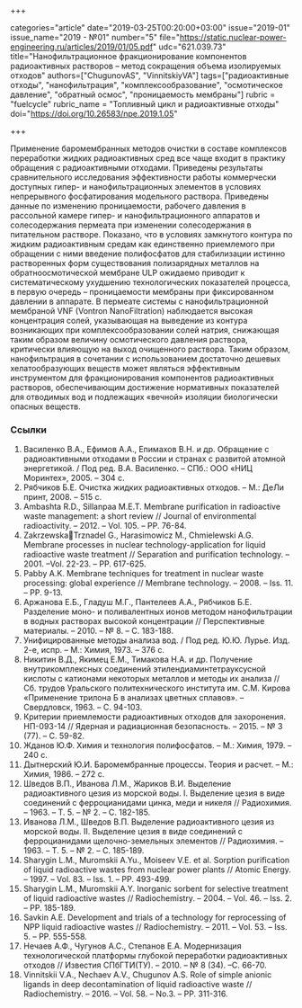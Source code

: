 +++

categories="article"
date="2019-03-25T00:20:00+03:00"
issue="2019-01"
issue_name="2019 - №01"
number="5"
file="https://static.nuclear-power-engineering.ru/articles/2019/01/05.pdf"
udc="621.039.73"
title="Нанофильтрационное фракционирование компонентов радиоактивных растворов – метод сокращения объема изолируемых отходов"
authors=["ChugunovAS", "VinnitskiyVA"]
tags=["радиоактивные отходы", "нанофильтрация", "комплексообразование", "осмотическое давление", "обратный осмос", "проницаемость мембраны"]
rubric = "fuelcycle"
rubric_name = "Топливный цикл и радиоактивные отходы"
doi="https://doi.org/10.26583/npe.2019.1.05"

+++

Применение баромембранных методов очистки в составе комплексов переработки жидких радиоактивных сред все чаще входит в практику обращения с радиоактивными отходами. Приведены результаты сравнительного исследования эффективности работы коммерчески доступных гипер- и нанофильтрационных элементов в условиях непрерывного фосфатирования модельного раствора. Приведены данные по изменению проницаемости, рабочего давления в рассольной камере гипер- и нанофильтрационного аппаратов и солесодержания пермеата при изменении солесодержания в питательном растворе. Показано, что в условиях замкнутого контура по жидким радиоактивным средам как единственно приемлемого при обращении с ними введение полифосфатов для стабилизации истинно растворенных форм существования полизарядных металлов на обратноосмотической мембране ULP ожидаемо приводит к систематическому ухудшению технологических показателей процесса, в первую очередь – проницаемости мембраны при фиксированном давлении в аппарате. В пермеате системы с нанофильтрационной мембраной VNF (Vontron NanoFiltration) наблюдается высокая концентрация солей, указывающая на выведение из контура возникающих при комплексообразовании солей натрия, снижающая таким образом величину осмотического давления раствора, критически влияющую на выход очищенного раствора. Таким образом, нанофильтрация в сочетании с использованием достаточно дешевых хелатообразующих веществ может являться эффективным инструментом для фракционирования компонентов радиоактивных растворов, обеспечивающим достижение нормативных показателей для отводимых вод и подлежащих «вечной» изоляции биологически опасных веществ.

### Ссылки

1. Василенко В.А., Ефимов А.А., Епимахов В.Н. и др. Обращение с радиоактивными отходами в России и странах с развитой атомной энергетикой. / Под ред. В.А. Василенко. – СПб.: ООО «НИЦ Моринтех», 2005. – 304 с.
2. Рябчиков Б.Е. Очистка жидких радиоактивных отходов. – М.: ДеЛи принт, 2008. – 515 с.
3. Ambashta R.D., Sillanpaa M.E.T. Membrane purification in radioactive waste management: a short review // Journal of environmental radioactivity. – 2012. – Vol. 105. – PP. 76-84.
4. ZakrzewskaTrznadel G., Harasimowicz M., Chmielewski A.G. Membrane processes in nuclear technology-application for liquid radioactive waste treatment // Separation and purification technology. –2001. –Vol. 22-23. – PP. 617-625.
5. Pabby A.K. Membrane techniques for treatment in nuclear waste processing: global experience // Membrane technology. – 2008. – Iss. 11. – PP. 9-13.
6. Аржанова Е.Б., Гладуш М.Г., Пантелеев А.А., Рябчиков Б.Е. Разделение моно- и поливалентных ионов методом нанофильтрации в водных растворах высокой концентрации // Перспективные материалы. – 2010. – № 8. – С. 183-188.
7. Унифицированные методы анализа вод. / Под ред. Ю.Ю. Лурье. Изд. 2-е, испр. – М.: Химия, 1973. – 376 с.
8. Никитин В.Д., Якимец Е.М., Тимакова Н.А. и др. Получение внутрикомплексных соединений этилендиаминтетрауксусной кислоты с катионами некоторых металлов и методы их анализа // Сб. трудов Уральского политехнического института им. С.М. Кирова «Применение трилона Б в анализах цветных сплавов». – Свердловск, 1963. – С. 94-103.
9. Критерии приемлемости радиоактивных отходов для захоронения. НП-093-14 // Ядерная и радиационная безопасность. – 2015. – № 3 (77). – С. 59-82.
10. Жданов Ю.Ф. Химия и технология полифосфатов. – М.: Химия, 1979. – 240 с.
11. Дытнерский Ю.И. Баромембранные процессы. Теория и расчет. – М.: Химия, 1986. – 272 с.
12. Шведов В.П., Иванова Л.М., Жариков В.И. Выделение радиоактивного цезия из морской воды. I. Выделение цезия в виде соединений с ферроцианидами цинка, меди и никеля // Радиохимия. – 1963. – Т. 5. – № 2. – С. 182-185.
13. Иванова Л.М., Шведов В.П. Выделение радиоактивного цезия из морской воды. II. Выделение цезия в виде соединений с ферроцианидами щелочно-земельных элементов // Радиохимия. – 1963. – Т. 5. – № 2. – С. 185-189.
14. Sharygin L.M., Muromskii A.Yu., Moiseev V.E. et al. Sorption purification of liquid radioactive wastes from nuclear power plants // Atomic Energy. – 1997. – Vol. 83. – Iss. 1. – PP. 493-499.
15. Sharygin L.M., Muromskii A.Y. Inorganic sorbent for selective treatment of liquid radioactive wastes // Radiochemistry. – 2004. – Vol. 46. – Iss. 2. – PP. 185-189.
16. Savkin A.E. Development and trials of a technology for reprocessing of NPP liquid radioactive wastes // Radiochemistry. – 2011. – Vol. 53. – Iss. 5. – PP. 555-558.
17. Нечаев А.Ф., Чугунов А.С., Степанов Е.А. Модернизация технологической платформы глубокой переработки радиоактивных отходов // Известия СПбГТИ(ТУ). – 2010. – № 8 (34). –С. 66-70.
18. Vinnitskii V.A., Nechaev A.V., Chugunov A.S. Role of simple anionic ligands in deep decontamination of liquid radioactive waste // Radiochemistry. – 2016. – Vol. 58. – No.3. – PP. 311-316.